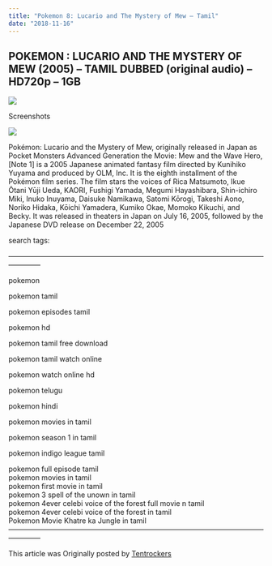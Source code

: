 ```yaml
---
title: "Pokemon 8: Lucario and The Mystery of Mew – Tamil"
date: "2018-11-16"
---
```


## POKEMON : LUCARIO AND THE MYSTERY OF MEW (2005) – TAMIL DUBBED (original audio) – HD720p – 1GB

[![](https://3.bp.blogspot.com/--hzH_IEf0EY/W-807GZCN4I/AAAAAAAAAZ4/_oVQzJH93mwciUcHymOD-fAoIm7Du5XDwCLcBGAs/s320/POKEMON%2BMOVIE%2B8.jpg)](https://3.bp.blogspot.com/--hzH_IEf0EY/W-807GZCN4I/AAAAAAAAAZ4/_oVQzJH93mwciUcHymOD-fAoIm7Du5XDwCLcBGAs/s1600/POKEMON%2BMOVIE%2B8.jpg)

Screenshots

[![](https://2.bp.blogspot.com/-ZNAaUVc7Eno/W-88-OGI8bI/AAAAAAAAAaE/APzu3stV4oc0dBVYJHglkek74eSCk0H0QCLcBGAs/s320/pokemon%2Bmovie%2B8.mp4_splash.jpg)](https://2.bp.blogspot.com/-ZNAaUVc7Eno/W-88-OGI8bI/AAAAAAAAAaE/APzu3stV4oc0dBVYJHglkek74eSCk0H0QCLcBGAs/s1600/pokemon%2Bmovie%2B8.mp4_splash.jpg)

Pokémon: Lucario and the Mystery of Mew, originally released in Japan as Pocket Monsters Advanced Generation the Movie: Mew and the Wave Hero,\[Note 1\] is a 2005 Japanese animated fantasy film directed by Kunihiko Yuyama and produced by OLM, Inc. It is the eighth installment of the Pokémon film series. The film stars the voices of Rica Matsumoto, Ikue Ōtani Yūji Ueda, KAORI, Fushigi Yamada, Megumi Hayashibara, Shin-ichiro Miki, Inuko Inuyama, Daisuke Namikawa, Satomi Kōrogi, Takeshi Aono, Noriko Hidaka, Kōichi Yamadera, Kumiko Okae, Momoko Kikuchi, and Becky. It was released in theaters in Japan on July 16, 2005, followed by the Japanese DVD release on December 22, 2005

search tags:

————————————————————————————————————————–

pokemon

pokemon tamil

pokemon episodes tamil

pokemon hd

pokemon tamil free download

pokemon tamil watch online

pokemon watch online hd

pokemon telugu

pokemon hindi

pokemon movies in tamil

pokemon season 1 in tamil

pokemon indigo league tamil

pokemon full episode tamil  
pokemon movies in tamil  
pokemon first movie in tamil  
pokemon 3 spell of the unown in tamil  
pokemon 4ever celebi voice of the forest full movie n tamil  
pokemon 4ever celebi voice of the forest in tamil  
Pokemon Movie Khatre ka Jungle in tamil  
————————————————————————————————————————–

This article was Originally posted by [Tentrockers](https://tentrockers.blogspot.com/)
